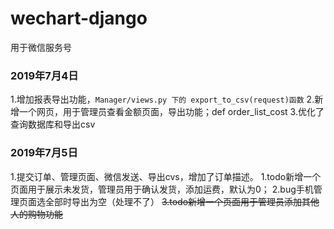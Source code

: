 # wechart-django
用于微信服务号

### 2019年7月4日
1.增加报表导出功能，`Manager/views.py 下的 export_to_csv(request)函数`
2.新增一个网页，用于管理员查看金额页面，导出功能；def order_list_cost
3.优化了查询数据库和导出csv
### 2019年7月5日
1.提交订单、管理页面、微信发送、导出cvs，增加了订单描述。
1.todo新增一个页面用于展示未发货，管理员用于确认发货，添加运费，默认为0；
2.bug手机管理页面选全部时导出为空（处理不了）
~~3.todo新增一个页面用于管理员添加其他人的购物功能~~
